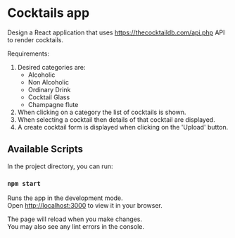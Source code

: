 # Cocktails app

Design a React application that uses https://thecocktaildb.com/api.php API to render cocktails.  

Requirements:  
1. Desired categories are:
    * Alcoholic
    * Non Alcoholic
    * Ordinary Drink
    * Cocktail Glass
    * Champagne flute
2. When clicking on a category the list of cocktails is shown.
3. When selecting a cocktail then details of that cocktail are displayed.
4. A create cocktail form is displayed when clicking on the 'Upload' button.

## Available Scripts

In the project directory, you can run:

### `npm start`

Runs the app in the development mode.\
Open [http://localhost:3000](http://localhost:3000) to view it in your browser.

The page will reload when you make changes.\
You may also see any lint errors in the console.
